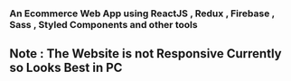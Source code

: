 ### An Ecommerce Web App using ReactJS , Redux  , Firebase , Sass , Styled Components and other tools
## Note : The Website is not Responsive Currently so Looks Best in PC 
